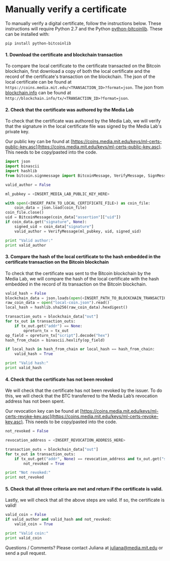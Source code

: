 # Manually verify a certificate
To manually verify a digital certificate, follow the instructions below. These instructions will require Python 2.7 and the Python [python-bitcoinlib](https://github.com/petertodd/python-bitcoinlib). These can be installed with:

```
pip install python-bitcoinlib
```

#### 1. Download the certificate and blockchain transaction
To compare the local certificate to the certificate transacted on the Bitcoin blockchain, first download a copy of both the local certificate and the record of the certificate's transaction on the blockchain. The json of the local certificate can be found at `https://coins.media.mit.edu/<TRANSACTION_ID>?format=json`. The json from [blockchain.info](http://blockchain.info) can be found at `http://blockchain.info/tx/<TRANSACTION_ID>?format=json`.

#### 2. Check that the certificate was authored by the Media Lab
To check that the certificate was authored by the Media Lab, we will verify that the signature in the local certificate file was signed by the Media Lab's private key.

Our public key can be found at [https://coins.media.mit.edu/keys/ml-certs-public-key.asc](https://coins.media.mit.edu/keys/ml-certs-public-key.asc). This needs to be copy/pasted into the code.

```python
import json
import binascii
import hashlib
from bitcoin.signmessage import BitcoinMessage, VerifyMessage, SignMessage

valid_author = False

ml_pubkey = <INSERT_MEDIA_LAB_PUBLIC_KEY_HERE>

with open(<INSERT_PATH_TO_LOCAL_CERTIFICATE_FILE>) as coin_file:
    coin_data = json.load(coin_file)
coin_file.close()
uid = BitcoinMessage(coin_data["assertion"]["uid"])
if coin_data.get("signature", None):
    signed_uid = coin_data["signature"]
    valid_author = VerifyMessage(ml_pubkey, uid, signed_uid)

print "Valid author:"
print valid_author
```

#### 3. Compare the hash of the local certificate to the hash embedded in the certificate transaction on the Bitcoin blockchain
To check that the certificate was sent to the Bitcoin blockchain by the Media Lab, we will compare the hash of the local certificate with the hash embedded in the record of its transaction on the Bitcoin blockchain.

```python
valid_hash = False
blockchain_data = json.loads(open(<INSERT_PATH_TO_BLOCKCHAIN_TRANSACTION_FILE>).read())
raw_coin_data = open("local-coin.json").read()
local_hash = hashlib.sha256(raw_coin_data).hexdigest()

transaction_outs = blockchain_data["out"]
for tx_out in transaction_outs:
    if tx_out.get("addr") == None:
        opreturn_tx = tx_out
op_field = opreturn_tx["script"].decode("hex")
hash_from_chain = binascii.hexlify(op_field)

if local_hash in hash_from_chain or local_hash == hash_from_chain:
    valid_hash = True

print "Valid hash:"
print valid_hash
```

#### 4. Check that the certificate has not been revoked
We will check that the certificate has not been revoked by the issuer. To do this, we will check that the BTC transferred to the Media Lab’s revocation address has not been spent. 

Our revocation key can be found at [https://coins.media.mit.edu/keys/ml-certs-revoke-key.asc](https://coins.media.mit.edu/keys/ml-certs-revoke-key.asc). This needs to be copy/pasted into the code.

```python
not_revoked = False

revocation_address = <INSERT_REVOCATION_ADDRESS_HERE>

transaction_outs = blockchain_data["out"]
for tx_out in transaction_outs:
    if tx_out.get("addr", None) == revocation_address and tx_out.get("spent", None) == False:
        not_revoked = True

print "Not revoked:"
print not_revoked
```

#### 5. Check that all three criteria are met and return if the certificate is valid.
Lastly, we will check that all the above steps are valid. If so, the certificate is valid!

```python
valid_coin = False
if valid_author and valid_hash and not_revoked:
    valid_coin = True

print "Valid coin:" 
print valid_coin
```

Questions / Comments? Please contact Juliana at [juliana@media.mit.edu](mailto:juliana@media.mit.edu) or send a pull request.
